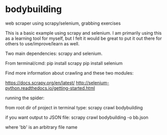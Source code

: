# bodybuilding
web scraper using scrapy/selenium, grabbing exercises

This is a basic example using scrapy and selenium. 
I am primarily using this as a learning tool for myself, but I felt it would be great to put it out there for others to use/improve/learn
as well. 

Two main dependencies: scrapy and selenium.

From terminal/cmd: pip install scrapy
                   pip install selenium
                   
Find more information about crawling and these two modules:


https://docs.scrapy.org/en/latest/
http://selenium-python.readthedocs.io/getting-started.html


running the spider:

from root dir of project in terminal type: scrapy crawl bodybuilding

if you want output to JSON file: scrapy crawl bodybuilding -o bb.json

where 'bb' is an arbitrary file name
